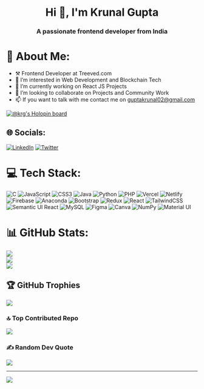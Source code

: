 <!-- - 👋 Hi, I’m Krunal Gupta
- 👀 I’m interested in Web Development and Blockchain Tech
- 🌱 I’m currently learing React JS
- 💞️ I’m looking to collaborate on Projects and Community Work
- 📫 If you want to talk with me contact me on guptakrunal02@gmail.com -->

<h1 align="center">Hi 👋, I'm Krunal Gupta</h1>
<h3 align="center">A passionate frontend developer from India</h3>



# 💫 About Me:
<!-- - 👋 Hi, I’m Krunal Gupta -->
- ⚒  Frontend Developer at Treeved.com
- 👀 I’m interested in Web Development and Blockchain Tech
- 🌱 I’m currently working on React JS Projects
- 💞️ I’m looking to collaborate on Projects and Community Work
- 📫 If you want to talk with me contact me on guptakrunal02@gmail.com


[![@krg's Holopin board](https://holopin.me/krg)](https://holopin.io/@krg)

## 🌐 Socials:
[![LinkedIn](https://img.shields.io/badge/LinkedIn-%230077B5.svg?logo=linkedin&logoColor=white)](https://linkedin.com/in/https://www.linkedin.com/in/www.linkedin.com/in/krunal-gupta-9bb6a7206) [![Twitter](https://img.shields.io/badge/Twitter-%231DA1F2.svg?logo=Twitter&logoColor=white)](https://twitter.com/https://mobile.twitter.com/KrunalKRG)

# 💻 Tech Stack:
![C](https://img.shields.io/badge/c-%2300599C.svg?style=for-the-badge&logo=c&logoColor=white) ![JavaScript](https://img.shields.io/badge/javascript-%23323330.svg?style=for-the-badge&logo=javascript&logoColor=%23F7DF1E) ![CSS3](https://img.shields.io/badge/css3-%231572B6.svg?style=for-the-badge&logo=css3&logoColor=white) ![Java](https://img.shields.io/badge/java-%23ED8B00.svg?style=for-the-badge&logo=java&logoColor=white) ![Python](https://img.shields.io/badge/python-3670A0?style=for-the-badge&logo=python&logoColor=ffdd54) ![PHP](https://img.shields.io/badge/php-%23777BB4.svg?style=for-the-badge&logo=php&logoColor=white) ![Vercel](https://img.shields.io/badge/vercel-%23000000.svg?style=for-the-badge&logo=vercel&logoColor=white) ![Netlify](https://img.shields.io/badge/netlify-%23000000.svg?style=for-the-badge&logo=netlify&logoColor=#00C7B7) ![Firebase](https://img.shields.io/badge/firebase-%23039BE5.svg?style=for-the-badge&logo=firebase) ![Anaconda](https://img.shields.io/badge/Anaconda-%2344A833.svg?style=for-the-badge&logo=anaconda&logoColor=white) ![Bootstrap](https://img.shields.io/badge/bootstrap-%23563D7C.svg?style=for-the-badge&logo=bootstrap&logoColor=white) ![Redux](https://img.shields.io/badge/redux-%23593d88.svg?style=for-the-badge&logo=redux&logoColor=white) ![React](https://img.shields.io/badge/react-%2320232a.svg?style=for-the-badge&logo=react&logoColor=%2361DAFB) ![TailwindCSS](https://img.shields.io/badge/tailwindcss-%2338B2AC.svg?style=for-the-badge&logo=tailwind-css&logoColor=white) ![Semantic UI React](https://img.shields.io/badge/Semantic%20UI%20React-%2335BDB2.svg?style=for-the-badge&logo=SemanticUIReact&logoColor=white) ![MySQL](https://img.shields.io/badge/mysql-%2300f.svg?style=for-the-badge&logo=mysql&logoColor=white) 	![Figma](https://img.shields.io/badge/figma-%23F24E1E.svg?style=for-the-badge&logo=figma&logoColor=white) ![Canva](https://img.shields.io/badge/Canva-%2300C4CC.svg?style=for-the-badge&logo=Canva&logoColor=white) ![NumPy](https://img.shields.io/badge/numpy-%23013243.svg?style=for-the-badge&logo=numpy&logoColor=white) ![Material UI](https://img.shields.io/badge/MUI-007FFF.svg?style=for-the-badge&logo=MUI&logoColor=white)

# 📊 GitHub Stats:
![](https://github-readme-stats.vercel.app/api?username=KrunalGupta02&theme=blue-green&hide_border=false&include_all_commits=true&count_private=false)<br/>
![](https://github-readme-streak-stats.herokuapp.com/?user=KrunalGupta02&theme=blue-green&hide_border=false)<br/>
![](https://github-readme-stats.vercel.app/api/top-langs/?username=KrunalGupta02&theme=blue-green&hide_border=false&include_all_commits=true&count_private=false&layout=compact)

## 🏆 GitHub Trophies
![](https://github-profile-trophy.vercel.app/?username=KrunalGupta02&theme=discord&no-frame=false&no-bg=false&margin-w=4)

### 🔝 Top Contributed Repo
![](https://github-contributor-stats.vercel.app/api?username=KrunalGupta02&limit=5&theme=dark&combine_all_yearly_contributions=true)

### ✍️ Random Dev Quote
![](https://quotes-github-readme.vercel.app/api?type=horizontal&theme=radical)


---
[![](https://visitcount.itsvg.in/api?id=KrunalGupta02&icon=0&color=0)](https://visitcount.itsvg.in)




<!---
KrunalGupta02/KrunalGupta02 is a ✨ special ✨ repository because its `README.md` (this file) appears on your GitHub profile.
You can click the Preview link to take a look at your changes.
--->
